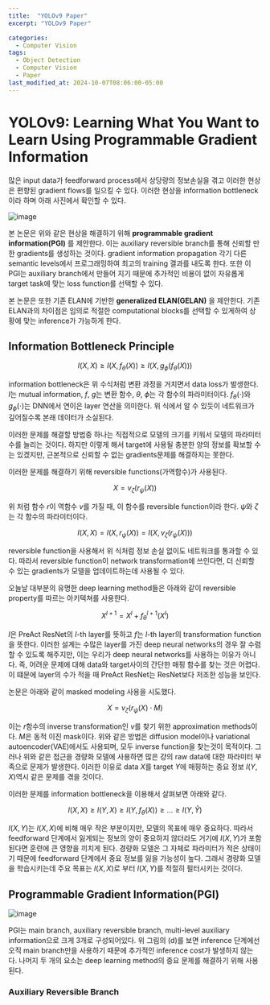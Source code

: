 ```yaml
---
title:  "YOLOv9 Paper"
excerpt: "YOLOv9 Paper"

categories:
  - Computer Vision
tags:
  - Object Detection
  - Computer Vision
  - Paper
last_modified_at: 2024-10-07T08:06:00-05:00
---
```


# YOLOv9: Learning What You Want to Learn Using Programmable Gradient Information

많은 input data가 feedforward process에서 상당량의 정보손실을 겪고 이러한 현상은 편향된 gradient flows를 일으킬 수 있다.
이러한 현상을 information bottleneck이라 하며 아래 사진에서 확인할 수 있다. 

![image](https://github.com/user-attachments/assets/7a55496a-bdeb-4902-8ca5-cd89aeb8a572)

본 논문은 위와 같은 현상을 해결하기 위해  **programmable gradient information(PGI)** 를 제안한다. 
이는 auxiliary reversible branch를 통해 신뢰할 만한 gradients를 생성하는 것이다. 
gradient information propagation 각기 다른 semantic levels에서 프로그래밍하여 최고의 training 결과를 내도록 한다. 
또한 이 PGI는 auxiliary branch에서 만들어 지기 때문에 추가적인 비용이 없이 자유롭게 target task에 맞는 loss function를 선택할 수 있다. 

본 논문은 또한 기존 ELAN에 기반한 **generalized ELAN(GELAN)** 을 제안한다. 기존 ELAN과의 차이점은 임의로 적절한 computational blocks를
선택할 수 있게하여 상황에 맞는 inference가 가능하게 한다. 

## Information Bottleneck Principle

$$I(X, X) \ge I(X, f_{\theta}(X)) \ge I(X, g_{\phi}(f_{\theta}(X)))$$ 

information bottleneck은 위 수식처럼 변환 과정을 거치면서 data loss가 발생한다. $I$는 mutual information, $f$, $g$는 변환 함수,
$\theta$, $\phi$는 각 함수의 파라미터이다. $f_{\theta}(\cdot)$와 $g_{\phi}(\cdot)$는 DNN에서 연이은 layer 연산을 의미한다. 
위 식에서 알 수 있듯이 네트워크가 깊어질수록 본래 데이터가 소실된다. 

이러한 문제를 해결할 방법중 하나는 직접적으로 모델의 크기를 키워서 모델의 파라미터 수를 늘리는 것이다. 하지만 이렇게 해서 target에
사용될 충분한 양의 정보를 확보할 수는 있겠지만, 근본적으로 신뢰할 수 없는 gradients문제를 해결하지는 못한다. 

이러한 문제를 해결하기 위해 reversible functions(가역함수)가 사용된다. 

$$X = v_{\zeta}(r_{\psi}(X))$$

위 처럼 함수 $r$이 역함수 $v$를 가질 때, 이 함수를 reversible function이라 한다. $\psi$와 $\zeta$는 각 함수의 파라미터이다. 

$$I(X, X) = I(X, r_{\psi}(X)) = I(X, v_{\zeta}(r_{\psi}(X)))$$ 

reversible function을 사용해서 위 식처럼 정보 손실 없이도 네트워크를 통과할 수 있다. 
따라서 reversible function이 network transformation에 쓰인다면, 더 신뢰할 수 있는 gradients가 모델을 업데이트하는데 사용될 수 있다. 

오늘날 대부분의 유명한 deep learning method들은 아래와 같이 reversible property를 따르는 아키텍쳐를 사용한다. 

$$X^{l+1} = X^l + f_{\theta}^{l+1}(X^l)$$

$l$은 PreAct ResNet의 $l$-th layer를 뜻하고 $f$는 $l$-th layer의 transformation function을 뜻한다. 
이러한 설계는 수많은 layer를 가진 deep neural networks의 경우 잘 수렴할 수 있도록 해주지만, 이는 우리가 deep neural networks를 사용하는 이유가 아니다. 즉, 어려운 문제에 대해 data와 target사이의 간단한 매핑 함수를 찾는 것은 어렵다. 이 떄문에 layer의 수가 적을 때 PreAct ResNet는 ResNet보다 저조한 성능을 보인다. 

논문은 아래와 같이 masked modeling 사용을 시도했다. 

$$X = v_{\zeta}(r_{\psi}(X) \cdot M)$$

이는 $r$함수의 inverse transformation인 $v$를 찾기 위한 approximation methods이다. $M$은 동적 이진 mask이다.
위와 같은 방법은 diffusion model이나 variational autoencoder(VAE)에서도 사용되며, 모두 inverse function을 찾는것이 목적이다. 
그러나 위와 같은 접근을 경량화 모델에 사용하면 많은 걍의 raw data에 대한 파라미터 부족으로 문제가 발생한다. 
이러한 이유로 data $X$를 target $Y$에 매핑하는 중요 정보 $I(Y, X)$역시 같은 문제를 겪을 것이다.

이러한 문제를 information bottleneck을 이용해서 살펴보면 아래와 같다. 

$$I(X, X) \ge I(Y, X) \ge I(Y, f_{\theta}(X)) \ge ... \ge I(Y, \hat{Y})$$

$I(X, Y)$는 $I(X, X)$에 비해 매우 작은 부분이지만, 모델의 목표에 매우 중요하다. 따라서 feedforward 단계에서 잃게되는 정보의 양이 중요하지 않더라도 거기에 $I(X, Y)$가 포함된다면 훈련에 큰 영향을 끼치게 된다. 경량화 모델은 그 자체로 파라미터가 적은 상태이기 때문에 feedforward 단계에서 중요 정보를 잃을 가능성이 높다. 그래서 경량화 모델을 학습시키는데 주요 목표는 $I(X, X)$로 부터 $I(X, Y)$를 적절히 필터시키는 것이다. 

## Programmable Gradient Information(PGI)

![image](https://github.com/user-attachments/assets/5942b68f-5bd3-4fa8-a2fe-81e70d07396e)

PGI는 main branch, auxiliary reversible branch, multi-level auxiliary information으로 크게 3개로 구성되어있다. 
위 그림의 (d)를 보면 inference 단계에선 오직 main branch만을 사용하기 때문에 추가적인 inference cost가 발생하지 않는다. 
나머지 두 개의 요소는 deep learning method의 중요 문제를 해결하기 위해 사용된다. 

### Auxiliary Reversible Branch







